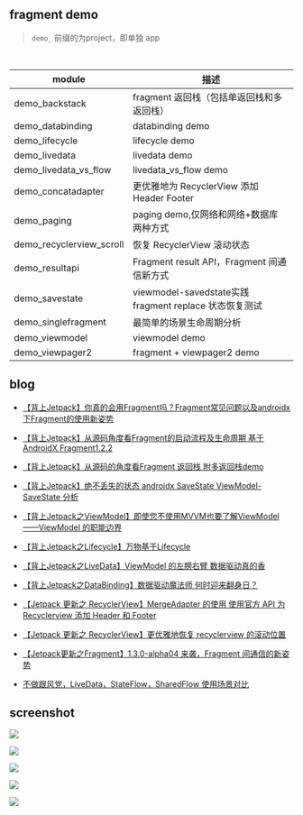 ##  fragment demo

> `demo_` 前缀的为project，即单独 app

<br>

| module | 描述                |
|----------------------|-----------------------------|
| demo\_backstack      | fragment 返回栈（包括单返回栈和多返回栈）      |
| demo\_databinding      | databinding demo      |
| demo\_lifecycle      | lifecycle demo      |
| demo\_livedata       | livedata demo      |
| demo\_livedata\_vs\_flow     | livedata\_vs\_flow demo |
| demo\_concatadapter   | 更优雅地为 RecyclerView 添加 Header Footer     |
| demo\_paging         | paging demo,仅网络和网络+数据库 两种方式     |
| demo\_recyclerview_scroll         | 恢复 RecyclerView 滚动状态    |
| demo\_resultapi      | Fragment result API，Fragment 间通信新方式 |
| demo\_savestate      | viewmodel-savedstate实践 fragment replace 状态恢复测试 |
| demo\_singlefragment | 最简单的场景生命周期分析                |
| demo\_viewmodel      | viewmodel demo      |
| demo\_viewpager2     | fragment \+ viewpager2 demo |


## blog

- [【背上Jetpack】你真的会用Fragment吗？Fragment常见问题以及androidx下Fragment的使用新姿势](https://juejin.im/post/5e5cd8686fb9a07cbc269d10)

- [【背上Jetpack】从源码角度看Fragment的启动流程及生命周期 基于AndroidX Fragment1.2.2](https://juejin.im/post/5e67523551882549003d2c4f)

- [【背上Jetpack】从源码的角度看Fragment 返回栈 附多返回栈demo](https://juejin.im/post/5e6e50a3518825490762098b)

- [【背上Jetpack】绝不丢失的状态 androidx SaveState ViewModel-SaveState 分析](https://juejin.im/post/5e738d12518825495d69cfb9)

- [【背上Jetpack之ViewModel】即使您不使用MVVM也要了解ViewModel ——ViewModel 的职能边界](https://juejin.im/post/5e786d415188255e00661a4e)<br>

- [【背上Jetpack之Lifecycle】万物基于Lifecycle](https://juejin.im/post/5e8348bef265da47e02a6ce2)

- [【背上Jetpack之LiveData】ViewModel 的左膀右臂 数据驱动真的香](https://juejin.im/post/5e834bb5f265da480d61668d)

- [【背上Jetpack之DataBinding】数据驱动魔法师 何时迎来翻身日？](https://juejin.im/post/5e8ef0bc518825736b749705)

- [【Jetpack 更新之 RecyclerView】MergeAdapter 的使用 使用官方 API 为 Recyclerview 添加 Header 和 Footer](https://juejin.im/post/5e86ffea51882573ba207a19)

- [【Jetpack 更新之 RecyclerView】更优雅地恢复 recyclerview 的滚动位置](https://juejin.im/post/5eba4d5f6fb9a0436545b6e5)

- [【Jetpack更新之Fragment】1.3.0-alpha04 来袭，Fragment 间通信的新姿势](https://juejin.im/post/5eaa471bf265da7bad3536bd)

- [不做跟风党，LiveData，StateFlow，SharedFlow 使用场景对比](https://juejin.cn/post/7007602776502960165)

## screenshot

![](./screenshot/screenshot1.gif)

![](./screenshot/screenshot2.gif)

![](./screenshot/screenshot3.gif)

![](./screenshot/screenshot4.gif)

![](https://gitee.com/flywith24/Album/raw/master/img/20200512111315.gif)
